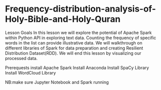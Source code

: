# Frequency-distribution-analysis-of-Holy-Bible-and-Holy-Quran

Lesson Goals
In this lesson we will explore the potential of Apache Spark within Python API in exploring text data. Counting the frequency of specific words in the list can provide illustrative data. We will walkthrough on different libraries of Spark for data preparation and creating Resilient Distribution Dataset(RDD). We will end this lesson by visualizing our processed data.

Prerequests
install Apache Spark
Install Anaconda
Install SpaCy Library
Install WordCloud Library

NB:make sure Jupyter Notebook and Spark running

